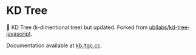 # KD Tree
🌲 KD Tree (k-dimentional tree) but updated. Forked from [ubilabs/kd-tree-javascript](https://github.com/ubilabs/kd-tree-javascript).

Documentation available at [kb.ltgc.cc](https://kb.ltgc.cc/kd-tree/).
